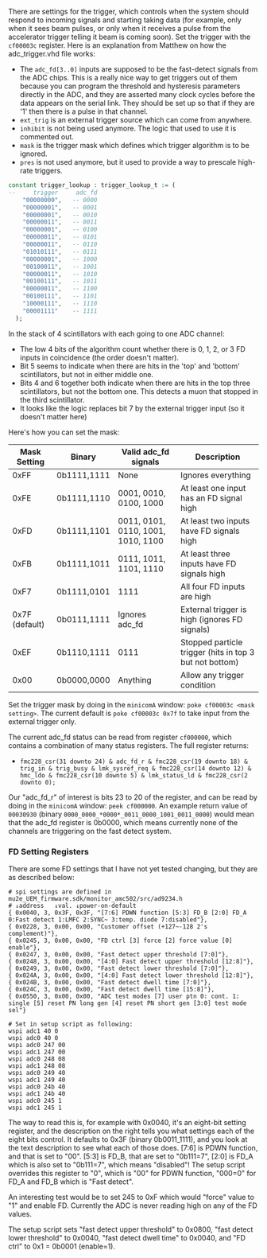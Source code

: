 There are settings for the trigger, which controls when the system should respond to incoming signals and starting taking data (for example, only when it sees beam pulses, or only when it receives a pulse from the accelerator trigger telling it beam is coming soon). Set the trigger with the `cf00003c` register. Here is an explanation from Matthew on how the adc_trigger.vhd file works:

- The `adc_fd[3..0]` inputs are supposed to be the fast-detect signals from the ADC chips.  This is a really nice way to get triggers out of them because you can program the threshold and hysteresis parameters directly in the ADC, and they are asserted many clock cycles before the data appears on the serial link.  They should be set up so that if they are '1' then there is a pulse in that channel.
- `ext_trig` is an external trigger source which can come from anywhere.
- `inhibit` is not being used anymore.   The logic that used to use it is commented out.
- `mask` is the trigger mask which defines which trigger algorithm is to be ignored.
- `pres` is not used anymore, but it used to provide a way to prescale high-rate triggers.

```vhd
constant trigger_lookup : trigger_lookup_t := (
--     trigger     adc_fd
    "00000000",   -- 0000
    "00000001",   -- 0001
    "00000001",   -- 0010
    "00000011",   -- 0011
    "00000001",   -- 0100
    "00000011",   -- 0101
    "00000011",   -- 0110
    "01010111",   -- 0111
    "00000001",   -- 1000
    "00100011",   -- 1001
    "00000011",   -- 1010
    "00100111",   -- 1011
    "00000011",   -- 1100
    "00100111",   -- 1101
    "10000111",   -- 1110
    "00001111"    -- 1111
  );
```

In the stack of 4 scintillators with each going to one ADC channel:
- The low 4 bits of the algorithm count whether there is 0, 1, 2, or 3 FD inputs in coincidence (the order doesn't matter).  
- Bit 5 seems to indicate when there are hits in the 'top' and 'bottom' scintillators, but not in either middle one.  
- Bits 4 and 6 together both indicate when there are hits in the top three scintillators, but not the bottom one.  This detects a muon that stopped in the third scintillator.  
- It looks like the logic replaces bit 7 by the external trigger input (so it doesn't matter here)

Here's how you can set the mask:

| Mask Setting   | Binary      | Valid adc_fd signals               | Description                                             |
|----------------|-------------|------------------------------------|---------------------------------------------------------|
| 0xFF           | 0b1111,1111 | None                               | Ignores everything                                      |
| 0xFE           | 0b1111,1110 | 0001, 0010, 0100, 1000             | At least one input has an FD signal high                |
| 0xFD           | 0b1111,1101 | 0011, 0101, 0110, 1001, 1010, 1100 | At least two inputs have FD signals high                |
| 0xFB           | 0b1111,1011 | 0111, 1011, 1101, 1110             | At least three inputs have FD signals high              |
| 0xF7           | 0b1111,0101 | 1111                               | All four FD inputs are high                             |
| 0x7F (default) | 0b0111,1111 | Ignores adc_fd                     | External trigger is high (ignores FD signals)           |
| 0xEF           | 0b1110,1111 | 0111                               | Stopped particle trigger (hits in top 3 but not bottom) |
| 0x00           | 0b0000,0000 | Anything                           | Allow any trigger condition                             | 


Set the trigger mask by doing in the `minicomA` window: `poke cf00003c <mask setting>`. The current default is `poke cf00003c 0x7f` to take input from the external trigger only. 

The current adc_fd status can be read from register `cf000000`, which contains a combination of many status registers. The full register returns:

- `fmc228_csr(31 downto 24) & adc_fd_r & fmc228_csr(19 downto 18) & trig_in & trig_busy & lmk_sysref_req & fmc228_csr(14 downto 12) & hmc_ldo & fmc228_csr(10 downto 5) & lmk_status_ld & fmc228_csr(2 downto 0);`

Our "adc_fd_r" of interest is bits 23 to 20 of the register, and can be read by doing in the `minicomA` window: `peek cf000000`. An example return value of `00030930` (binary `0000_0000_*0000*_0011_0000_1001_0011_0000`) would mean that the adc_fd register is 0b0000, which means currently none of the channels are triggering on the fast detect system.

### FD Setting Registers

There are some FD settings that I have not yet tested changing, but they are as described below:

```
# spi settings are defined in mu2e_UEM_firmware.sdk/monitor_amc502/src/ad9234.h
# ↓address   ↓val. ↓power-on-default
{ 0x0040, 3, 0x3F, 0x3F, "[7:6] PDWN function [5:3] FD_B [2:0] FD_A 0:Fast detect 1:LMFC 2:SYNC~ 3:temp. diode 7:disabled"},
{ 0x0228, 3, 0x00, 0x00, "Customer offset (+127~-128 2's complement)"},
{ 0x0245, 3, 0x00, 0x00, "FD ctrl [3] force [2] force value [0] enable"},
{ 0x0247, 3, 0x00, 0x00, "Fast detect upper threshold [7:0]"},
{ 0x0248, 3, 0x00, 0x00, "[4:0] Fast detect upper threshold [12:8]"},
{ 0x0249, 3, 0x00, 0x00, "Fast detect lower threshold [7:0]"},
{ 0x024A, 3, 0x00, 0x00, "[4:0] Fast detect lower threshold [12:8]"},
{ 0x024B, 3, 0x00, 0x00, "Fast detect dwell time [7:0]"},
{ 0x024C, 3, 0x00, 0x00, "Fast detect dwell time [15:8]"},
{ 0x0550, 3, 0x00, 0x00, "ADC test modes [7] user ptn 0: cont. 1: single [5] reset PN long gen [4] reset PN short gen [3:0] test mode sel"}

# Set in setup script as following:
wspi adc1 40 0
wspi adc0 40 0
wspi adc0 247 00
wspi adc1 247 00
wspi adc0 248 08
wspi adc1 248 08
wspi adc0 249 40
wspi adc1 249 40
wspi adc0 24b 40
wspi adc1 24b 40
wspi adc0 245 1
wspi adc1 245 1
```

The way to read this is, for example with 0x0040, it's an eight-bit setting register, and the description on the right tells you what settings each of the eight bits control. It defaults to 0x3F (binary 0b0011_1111), and you look at the text description to see what each of those does. [7:6] is PDWN function, and that is set to "00". [5:3] is FD_B, that are set to "0b111=7", [2:0] is FD_A which is also set to "0b111=7", which means "disabled"! The setup script overrides this register to "0", which is "00" for PDWN function, "000=0" for FD_A and FD_B which is "Fast detect".

An interesting test would be to set 245 to 0xF which would "force" value to "1" and enable FD. Currently the ADC is never reading high on any of the FD values.

The setup script sets "fast detect upper threshold" to 0x0800, "fast detect lower threshold" to 0x0040, "fast detect dwell time" to 0x0040, and "FD ctrl" to 0x1 = 0b0001 (enable=1).

